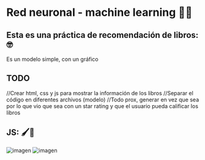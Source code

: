 # Red neuronal - machine learning 🧠💛
## Esta es una práctica de recomendación de libros: 🤓
Es un modelo simple, con un gráfico
## TODO
//Crear html, css y js para mostrar la información de los libros
//Separar el código en diferentes archivos (modelo)
//Todo prox, generar en vez que sea por lo que vio que sea con un star rating y que el usuario pueda calificar los libros
## JS: 🖌️💖
![imagen](https://github.com/Darigo30/machine-learning-libros/assets/39928174/1dbf21b3-547e-4722-837e-4581b83c2e1e)
![imagen](https://github.com/Darigo30/machine-learning-libros/assets/39928174/65900391-3c5f-43fc-abd6-56ca4b77b8ba)

